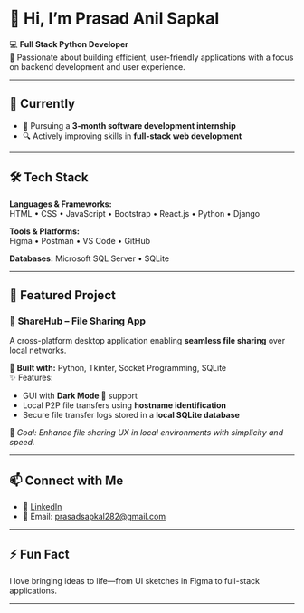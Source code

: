 # 👋 Hi, I’m Prasad Anil Sapkal

💻 **Full Stack Python Developer**  
🚀 Passionate about building efficient, user-friendly applications with a focus on backend development and user experience.

---

## 🌱 Currently

- 📍 Pursuing a **3-month software development internship**
- 🔍 Actively improving skills in **full-stack web development**

---

## 🛠️ Tech Stack

**Languages & Frameworks:**  
HTML • CSS • JavaScript • Bootstrap • React.js • Python • Django

**Tools & Platforms:**  
Figma • Postman • VS Code • GitHub 

**Databases:**
Microsoft SQL Server • SQLite

---

## 🚀 Featured Project

### 📂 **ShareHub – File Sharing App**
A cross-platform desktop application enabling **seamless file sharing** over local networks.

🔧 **Built with:** Python, Tkinter, Socket Programming, SQLite  
✨ Features:
- GUI with **Dark Mode 🌙** support  
- Local P2P file transfers using **hostname identification**  
- Secure file transfer logs stored in a **local SQLite database**  

📌 *Goal: Enhance file sharing UX in local environments with simplicity and speed.*

---

## 📫 Connect with Me

- 🔗 [LinkedIn](https://www.linkedin.com/in/prasad-sapkal)
- 📧 Email: prasadsapkal282@gmail.com

---

## ⚡ Fun Fact

I love bringing ideas to life—from UI sketches in Figma to full-stack applications.

---



<!--
**prasadsapkal55/prasadsapkal55** is a ✨ _special_ ✨ repository because its `README.md` (this file) appears on your GitHub profile.

Here are some ideas to get you started:

- 🔭 I’m currently working on ...
- 🌱 I’m currently learning ...
- 👯 I’m looking to collaborate on ...
- 🤔 I’m looking for help with ...
- 💬 Ask me about ...
- 📫 How to reach me: ...
- 😄 Pronouns: ...
- ⚡ Fun fact: ...
-->
